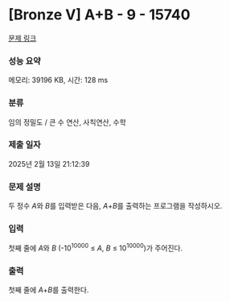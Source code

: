 # [Bronze V] A+B - 9 - 15740 

[문제 링크](https://www.acmicpc.net/problem/15740) 

### 성능 요약

메모리: 39196 KB, 시간: 128 ms

### 분류

임의 정밀도 / 큰 수 연산, 사칙연산, 수학

### 제출 일자

2025년 2월 13일 21:12:39

### 문제 설명

<p>두 정수 <em>A</em>와 <em>B</em>를 입력받은 다음, <em>A</em>+<em>B</em>를 출력하는 프로그램을 작성하시오.</p>

### 입력 

 <p>첫째 줄에 <em>A</em>와 <em>B</em> (-10<sup>10000</sup> ≤ <em>A</em>, <em>B</em> ≤ 10<sup>10000</sup>)가 주어진다.</p>

### 출력 

 <p>첫째 줄에 <em>A</em>+<em>B</em>를 출력한다.</p>

